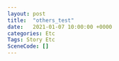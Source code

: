 ```yaml
---
layout: post
title:  "others_test"
date:   2021-01-07 10:00:00 +0000
categories: Etc
Tags: Story Etc
SceneCode: []
---
```

